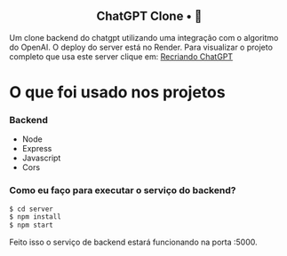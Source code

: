 <!-- <p align="center">
<img src="https://imgur.com/npkT3Tw.png" width="350" title="chatgpt">
</p> -->

<h2 align="center">
  ChatGPT Clone • 🤖
</h2>

Um clone backend do chatgpt utilizando uma integração com o algoritmo do OpenAI. O deploy do server está no Render.
Para visualizar o projeto completo que usa este server clique em: [Recriando ChatGPT](https://github.com/Andresa-Alves-Ribeiro/recriando-chatgpt)

<!-- <p align="center">
<img src="" title="ChatGPT">
</p> -->

# O que foi usado nos projetos

### Backend
  - Node
  - Express
  - Javascript
  - Cors


### Como eu faço para executar o serviço do backend?

```sh
$ cd server
$ npm install
$ npm start
```

Feito isso o serviço de backend estará funcionando na porta :5000.
